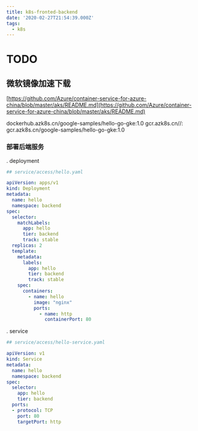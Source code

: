 ```yaml
---
title: k8s-fronted-backend
date: '2020-02-27T21:54:39.000Z'
tags:
  - k8s
---
```


# TODO

## 微软镜像加速下载

[https://github.com/Azure/container-service-for-azure-china/blob/master/aks/README.md](https://github.com/Azure/container-service-for-azure-china/blob/master/aks/README.md)

dockerhub.azk8s.cn/google-samples/hello-go-gke:1.0 gcr.azk8s.cn//:  
gcr.azk8s.cn/google-samples/hello-go-gke:1.0

### 部署后端服务

. deployment

```yaml
## service/access/hello.yaml 

apiVersion: apps/v1
kind: Deployment
metadata:
  name: hello
  namespace: backend
spec:
  selector:
    matchLabels:
      app: hello
      tier: backend
      track: stable
  replicas: 2
  template:
    metadata:
      labels:
        app: hello
        tier: backend
        track: stable
    spec:
      containers:
        - name: hello
          image: "nginx"
          ports:
            - name: http
              containerPort: 80
```

. service

```yaml
## service/access/hello-service.yaml 

apiVersion: v1
kind: Service
metadata:
  name: hello
  namespace: backend
spec:
  selector:
    app: hello
    tier: backend
  ports:
  - protocol: TCP
    port: 80
    targetPort: http
```


